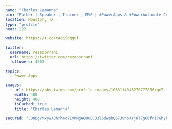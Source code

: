 ```yaml
---
name: "Charles Lamanna"
bio: "Father | Speaker | Trainer | MVP | #PowerApps & #PowerAutomate Community Super User | YouTuber Right-pointing triangle http://youtube.com/c/rezadorrani | Learn - Share - Clockwise rightwards and leftwards open circle arrows"
location: Houston, TX
type: "profile"
heat: 122

website: https://t.co/tAcqSdqguf

twitter:
  username: rezadorrani
  url: https://twitter.com/rezadorrani
  followers: 4507

topics:
  - Power Apps

images:
  - url: https://pbs.twimg.com/profile_images/1063114045270777856/qeT-jpWr_400x400.jpg
    width: 400
    height: 400
    isCached: true
    title: "Charles Lamanna"

secured: "CO0EgVMxywX0hrhmd7IVMMgAGOuBC33l6dwpbQ673vnoAYjKl7g66fns7GhykjiyvdPlKYJIBCAv2HWLGHPmVurl3XQqQ+LFAEGd9lKBJwU7qqNRpH86nJID1094H5w40tXxP7QJxyxO8XEg8SYAyW8mn7J2h5bWaAE5n+jn8N3rD+jfkdQRxjUnSI46qQwRvg6m9oCOwqIftdus/v2k6JN98SW6ulRTqeI5mZtDXyPZQKag2vtsBj6F9wAjb9uYBrBYklAQtDjfcnY3pgMU5eWffyfT5ONcYYNJ+pk41uqPWj6FNxNfGHitIS2qGGzPEkRtmyjRd83qfUnqIfVwZhkNRFKj3o6+u+8kYVtOXE6Q+VbhAtzcTN9hSeXXyOtdHULCoCEmPkyGMZTRPEo1uYElovf++KDIIsIMqWucxLE=;cA4xoK7FvRypA22kSjNuAQ=="
---
```


